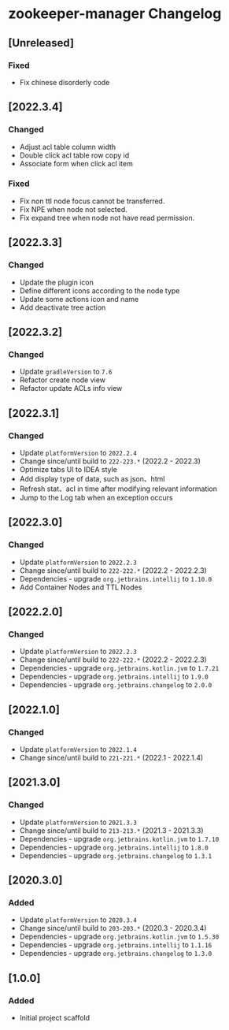 <!-- Keep a Changelog guide -> https://keepachangelog.com -->

# zookeeper-manager Changelog

## [Unreleased]

### Fixed

- Fix chinese disorderly code

## [2022.3.4]

### Changed

- Adjust acl table column width
- Double click acl table row copy id
- Associate form when click acl item

### Fixed

- Fix non ttl node focus cannot be transferred.
- Fix NPE when node not selected.
- Fix expand tree when node not have read permission.

## [2022.3.3]

### Changed

- Update the plugin icon
- Define different icons according to the node type
- Update some actions icon and name
- Add deactivate tree action

## [2022.3.2]

### Changed

- Update `gradleVersion` to `7.6`
- Refactor create node view
- Refactor update ACLs info view

## [2022.3.1]

### Changed

- Update `platformVersion` to `2022.2.4`
- Change since/until build to `222-223.*` (2022.2 - 2022.3)
- Optimize tabs UI to IDEA style
- Add display type of data, such as json、html
- Refresh stat、acl in time after modifying relevant information
- Jump to the Log tab when an exception occurs

## [2022.3.0]

### Changed

- Update `platformVersion` to `2022.2.3`
- Change since/until build to `222-222.*` (2022.2 - 2022.2.3)
- Dependencies - upgrade `org.jetbrains.intellij` to `1.10.0`
- Add Container Nodes and TTL Nodes

## [2022.2.0]

### Changed

- Update `platformVersion` to `2022.2.3`
- Change since/until build to `222-222.*` (2022.2 - 2022.2.3)
- Dependencies - upgrade `org.jetbrains.kotlin.jvm` to `1.7.21`
- Dependencies - upgrade `org.jetbrains.intellij` to `1.9.0`
- Dependencies - upgrade `org.jetbrains.changelog` to `2.0.0`

## [2022.1.0]

### Changed

- Update `platformVersion` to `2022.1.4`
- Change since/until build to `221-221.*` (2022.1 - 2022.1.4)

## [2021.3.0]

### Changed

- Update `platformVersion` to `2021.3.3`
- Change since/until build to `213-213.*` (2021.3 - 2021.3.3)
- Dependencies - upgrade `org.jetbrains.kotlin.jvm` to `1.7.10`
- Dependencies - upgrade `org.jetbrains.intellij` to `1.8.0`
- Dependencies - upgrade `org.jetbrains.changelog` to `1.3.1`

## [2020.3.0]

### Added

- Update `platformVersion` to `2020.3.4`
- Change since/until build to `203-203.*` (2020.3 - 2020.3.4)
- Dependencies - upgrade `org.jetbrains.kotlin.jvm` to `1.5.30`
- Dependencies - upgrade `org.jetbrains.intellij` to `1.1.16`
- Dependencies - upgrade `org.jetbrains.changelog` to `1.3.0`

## [1.0.0]

### Added

- Initial project scaffold
